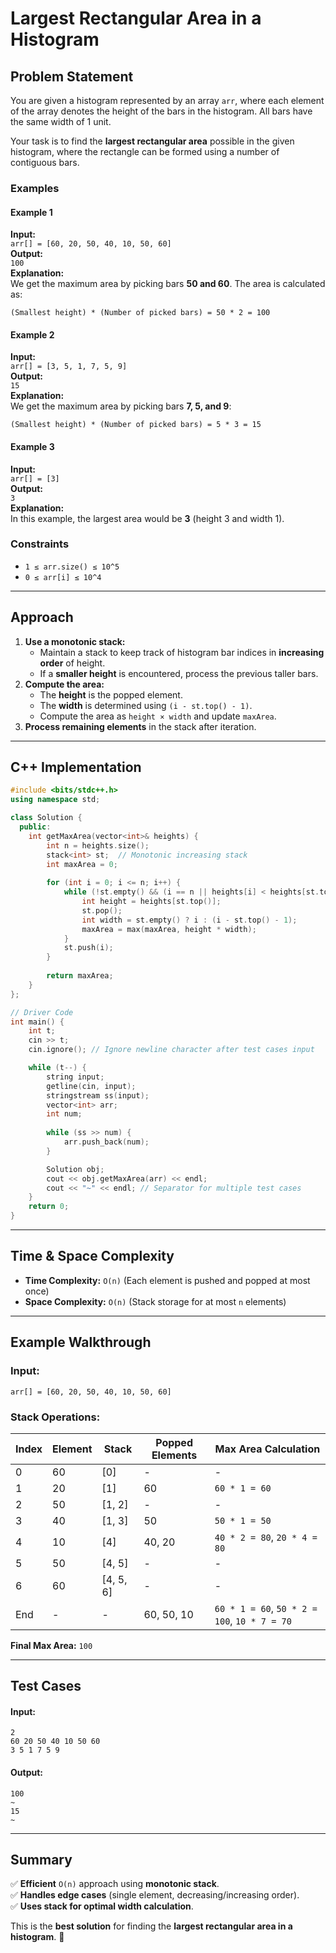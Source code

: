 # Largest Rectangular Area in a Histogram

## Problem Statement
You are given a histogram represented by an array `arr`, where each element of the array denotes the height of the bars in the histogram. All bars have the same width of 1 unit.

Your task is to find the **largest rectangular area** possible in the given histogram, where the rectangle can be formed using a number of contiguous bars.

### **Examples**
#### **Example 1**
**Input:**  
`arr[] = [60, 20, 50, 40, 10, 50, 60]`  
**Output:**  
`100`  
**Explanation:**  
We get the maximum area by picking bars **50 and 60**. The area is calculated as:
```
(Smallest height) * (Number of picked bars) = 50 * 2 = 100
```

#### **Example 2**
**Input:**  
`arr[] = [3, 5, 1, 7, 5, 9]`  
**Output:**  
`15`  
**Explanation:**  
We get the maximum area by picking bars **7, 5, and 9**:
```
(Smallest height) * (Number of picked bars) = 5 * 3 = 15
```

#### **Example 3**
**Input:**  
`arr[] = [3]`  
**Output:**  
`3`  
**Explanation:**  
In this example, the largest area would be **3** (height 3 and width 1).

### **Constraints**
- `1 ≤ arr.size() ≤ 10^5`
- `0 ≤ arr[i] ≤ 10^4`

---

## **Approach**
1. **Use a monotonic stack:**
   - Maintain a stack to keep track of histogram bar indices in **increasing order** of height.
   - If a **smaller height** is encountered, process the previous taller bars.
2. **Compute the area:**
   - The **height** is the popped element.
   - The **width** is determined using `(i - st.top() - 1)`.
   - Compute the area as `height × width` and update `maxArea`.
3. **Process remaining elements** in the stack after iteration.

---

## **C++ Implementation**
```cpp
#include <bits/stdc++.h>
using namespace std;

class Solution {
  public:
    int getMaxArea(vector<int>& heights) {
        int n = heights.size();
        stack<int> st;  // Monotonic increasing stack
        int maxArea = 0;
        
        for (int i = 0; i <= n; i++) {
            while (!st.empty() && (i == n || heights[i] < heights[st.top()])) {
                int height = heights[st.top()];
                st.pop();
                int width = st.empty() ? i : (i - st.top() - 1);
                maxArea = max(maxArea, height * width);
            }
            st.push(i);
        }
        
        return maxArea;
    }
};

// Driver Code
int main() {
    int t;
    cin >> t;
    cin.ignore(); // Ignore newline character after test cases input

    while (t--) {
        string input;
        getline(cin, input);
        stringstream ss(input);
        vector<int> arr;
        int num;
        
        while (ss >> num) {
            arr.push_back(num);
        }

        Solution obj;
        cout << obj.getMaxArea(arr) << endl;
        cout << "~" << endl; // Separator for multiple test cases
    }
    return 0;
}
```

---

## **Time & Space Complexity**
- **Time Complexity:** `O(n)` (Each element is pushed and popped at most once)
- **Space Complexity:** `O(n)` (Stack storage for at most `n` elements)

---

## **Example Walkthrough**
### **Input:**
```
arr[] = [60, 20, 50, 40, 10, 50, 60]
```
### **Stack Operations:**
| Index | Element | Stack | Popped Elements | Max Area Calculation |
|--------|--------|-------|----------------|----------------------|
| 0      | 60     | [0]   | -              | -                    |
| 1      | 20     | [1]   | 60             | `60 * 1 = 60`        |
| 2      | 50     | [1, 2]| -              | -                    |
| 3      | 40     | [1, 3]| 50             | `50 * 1 = 50`        |
| 4      | 10     | [4]   | 40, 20         | `40 * 2 = 80`, `20 * 4 = 80` |
| 5      | 50     | [4, 5]| -              | -                    |
| 6      | 60     | [4, 5, 6]| -           | -                    |
| End    | -      | -     | 60, 50, 10     | `60 * 1 = 60`, `50 * 2 = 100`, `10 * 7 = 70` |

**Final Max Area:** `100`

---

## **Test Cases**
#### **Input:**
```
2
60 20 50 40 10 50 60
3 5 1 7 5 9
```
#### **Output:**
```
100
~
15
~
```

---

## **Summary**
✅ **Efficient** `O(n)` approach using **monotonic stack**.  
✅ **Handles edge cases** (single element, decreasing/increasing order).  
✅ **Uses stack for optimal width calculation**.  

This is the **best solution** for finding the **largest rectangular area in a histogram**. 🚀

